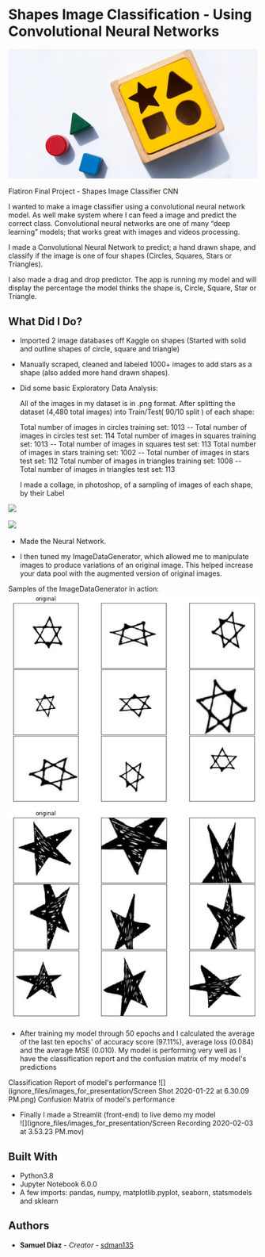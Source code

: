 # Shapes Image Classification - Using Convolutional Neural Networks



![](readme_images/wooden-baby-shape-puzzle-toy.jpg)

Flatiron Final Project - Shapes Image Classifier CNN

I wanted to make a image classifier using a convolutional neural network model. As well make system where I can feed a image and predict the correct class. Convolutional neural networks are one of many “deep learning” models; that works great with images and videos processing.

I made a Convolutional Neural Network to predict; a hand drawn shape, and classify if the image is one of four shapes (Circles, Squares, Stars or Triangles).

I also made a drag and drop predictor. The app is running my model and will display the percentage the model thinks the shape is, Circle, Square, Star or Triangle.

## What Did I Do?

* Imported 2 image databases off Kaggle on shapes (Started with solid and outline shapes of circle, square and triangle)

* Manually scraped, cleaned and labeled 1000+ images to add stars as a shape (also added more hand drawn shapes).

* Did some basic Exploratory Data Analysis:

    All of the images in my dataset is in .png format.
    After splitting the dataset (4,480 total images) into Train/Test( 90/10 split ) of each shape:

    Total number of images in circles training set: 1013   --   Total number of images in circles test set:      114
    Total number of images in squares training set: 1013   --   Total number of images in squares test set:      113
    Total number of images in stars training set: 1002   --   Total number of images in stars test set:      112
    Total number of images in triangles training set: 1008   --   Total number of images in triangles test set:      113

    I made a collage, in photoshop, of a sampling of images of each shape, by their Label

![](collages/collage01.png)

![](collages/collage02.png)

* Made the Neural Network.

* I then tuned my ImageDataGenerator, which allowed me to manipulate images to produce variations of an original image. This helped increase your data pool with the augmented version of original images.

Samples of the ImageDataGenerator in action:
![](ignore_files/images_for_presentation/ImageDataGenerator_example-star_of_david.png)   
![](ignore_files/images_for_presentation/ImageDataGenerator_example-star.png)

* After training my model through 50 epochs and I calculated the average of the last ten epochs' of accuracy score (97.11%), average loss (0.084) and the average MSE (0.010). My model is performing very well as I have the classification report and the confusion matrix of my model's predictions

Classification Report of model's performance
![](ignore_files/images_for_presentation/Screen Shot 2020-01-22 at 6.30.09 PM.png)
Confusion Matrix of model's performance
[](ignore_files/images_for_presentation/confusion_matrix.png)

* Finally I made a Streamlit (front-end) to live demo my model  
![](ignore_files/images_for_presentation/Screen Recording 2020-02-03 at 3.53.23 PM.mov)






## Built With

* Python3.8
* Jupyter Notebook 6.0.0
* A few imports: pandas, numpy, matplotlib.pyplot, seaborn, statsmodels and sklearn


## Authors

* **Samuel Diaz** - *Creator* - [sdman135](https://github.com/sdman135/)
